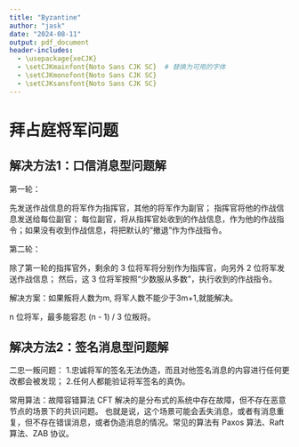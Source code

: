 ```yaml
---
title: "Byzantine"
author: "jask"
date: "2024-08-11"
output: pdf_document
header-includes:
  - \usepackage{xeCJK}
  - \setCJKmainfont{Noto Sans CJK SC}  # 替换为可用的字体
  - \setCJKmonofont{Noto Sans CJK SC}
  - \setCJKsansfont{Noto Sans CJK SC}
---
```

# 拜占庭将军问题
## 解决方法1：口信消息型问题解

第一轮：

先发送作战信息的将军作为指挥官，其他的将军作为副官；
指挥官将他的作战信息发送给每位副官；
每位副官，将从指挥官处收到的作战信息，作为他的作战指令；如果没有收到作战信息，将把默认的“撤退”作为作战指令。

第二轮：

除了第一轮的指挥官外，剩余的 3 位将军将分别作为指挥官，向另外 2 位将军发送作战信息；
然后，这 3 位将军按照“少数服从多数”，执行收到的作战指令。

解决方案：如果叛将人数为m, 将军人数不能少于3m+1,就能解决。

n 位将军，最多能容忍 (n - 1) / 3 位叛将。

## 解决方法2：签名消息型问题解
二忠一叛问题：
1.忠诚将军的签名无法伪造，而且对他签名消息的内容进行任何更改都会被发现；
2.任何人都能验证将军签名的真伪。

常用算法：故障容错算法
CFT 解决的是分布式的系统中存在故障，但不存在恶意节点的场景下的共识问题。 也就是说，这个场景可能会丢失消息，或者有消息重复，但不存在错误消息，或者伪造消息的情况。常见的算法有 Paxos 算法、Raft 算法、ZAB 协议。

